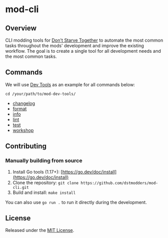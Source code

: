 # mod-cli

## Overview

CLI modding tools for [Don't Starve Together][] to automate the most common
tasks throughout the mods' development and improve the existing workflow. The
goal is to create a single tool for all development needs and the most common
tasks.

## Commands

We will use [Dev Tools][] as an example for all commands below:

```shell
cd /your/path/to/mod-dev-tools/
```

- [changelog](./readme/changelog.md)
- [format](./readme/format.md)
- [info](./readme/info.md)
- [lint](./readme/lint.md)
- [test](./readme/test.md)
- [workshop](./readme/workshop.md)

## Contributing

### Manually building from source

1. Install Go tools (1.17+): [https://go.dev/doc/install](https://go.dev/doc/install)
2. Clone the repository: `git clone https://github.com/dstmodders/mod-cli.git`
3. Build and install: `make install`

You can also use `go run .` to run it directly during the development.

## License

Released under the [MIT License](https://opensource.org/licenses/MIT).

[dev tools]: https://github.com/dstmodders/mod-dev-tools
[don't starve together]: https://www.klei.com/games/dont-starve-together
